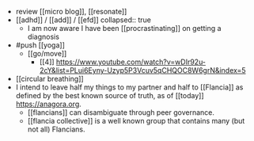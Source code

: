 - review [[micro blog]], [[resonate]]
- [[adhd]] / [[add]] / [[efd]]
  collapsed:: true
	- I am now aware I have been [[procrastinating]] on getting a diagnosis
- #push [[yoga]]
	- [[go/move]]
		- [[4]] https://www.youtube.com/watch?v=wDIr92u-2cY&list=PLui6Eyny-Uzyp5P3Vcuv5qCHQOC8W6grN&index=5
- [[circular breathing]]
- I intend to leave half my things to my partner and half to [[Flancia]] as defined by the best known source of truth, as of [[today]] https://anagora.org.
	- [[flancians]] can disambiguate through peer governance.
	- [[flancia collective]] is a well known group that contains many (but not all) Flancians.